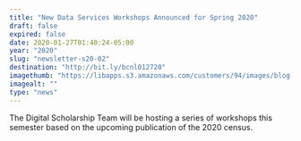 ```yaml
---
title: "New Data Services Workshops Announced for Spring 2020"
draft: false
expired: false
date: 2020-01-27T01:40:24-05:00
year: "2020"
slug: "newsletter-s20-02"
destination: "http://bit.ly/bcnl012720"
imagethumb: "https://libapps.s3.amazonaws.com/customers/94/images/blog-s20-again.png"
imagealt: ""
type: "news"
---
```


The Digital Scholarship Team will be hosting a series of workshops this semester based on the upcoming publication of the 2020 census. 